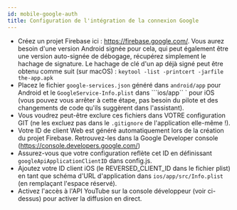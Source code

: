 ```yaml
---
id: mobile-google-auth
title: Configuration de l'intégration de la connexion Google
---
```


- Créez un projet Firebase ici : https://firebase.google.com/. Vous aurez besoin d'une version Android signée pour cela, qui peut également être une version auto-signée de débogage, récupérez simplement le hachage de signature. Le hachage de clé d'un ap déjà signé peut être obtenu comme suit (sur macOS) : ```keytool -list -printcert -jarfile the-app.apk```
- Placez le fichier ```google-services.json``` généré dans ```android/app``` pour Android et le ```GoogleService-Info.plist``` dans ```ios/app`` ` pour iOS (vous pouvez vous arrêter à cette étape, pas besoin du pilote et des changements de code qu'ils suggèrent dans l'assistant).
- Vous voudrez peut-être exclure ces fichiers dans VOTRE configuration GIT (ne les excluez pas dans le ```.gitignore``` de l'application elle-même !).
- Votre ID de client Web est généré automatiquement lors de la création du projet Firebase. Retrouvez-les dans la Google Developer console (https://console.developers.google.com/)
- Assurez-vous que votre configuration reflète cet ID en définissant ```googleApiApplicationClientID``` dans config.js.
- Ajoutez votre ID client iOS (le REVERSED_CLIENT_ID dans le fichier plist) en tant que schéma d'URL d'application dans ```ios/app/src/Info.plist``` (en remplaçant l'espace réservé).
- Activez l'accès à l'API YouTube sur la console développeur (voir ci-dessus) pour activer la diffusion en direct.